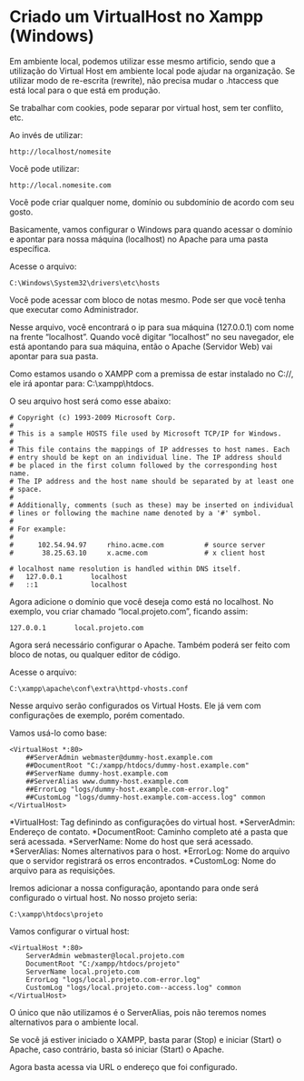 # Criado um VirtualHost no Xampp (Windows)

Em ambiente local, podemos utilizar esse mesmo artificio, sendo que a utilização do Virtual Host em ambiente local pode ajudar na organização. Se utilizar modo de re-escrita (rewrite), não precisa mudar o .htaccess que está local para o que está em produção.

Se trabalhar com cookies, pode separar por virtual host, sem ter conflito, etc.

Ao invés de utilizar:

```
http://localhost/nomesite
```

Você pode utilizar:

```
http://local.nomesite.com
```

Você pode criar qualquer nome, domínio ou subdomínio de acordo com seu gosto.

Basicamente, vamos configurar o Windows para quando acessar o domínio e apontar para nossa máquina (localhost) no Apache para uma pasta específica.

Acesse o arquivo:

```
C:\Windows\System32\drivers\etc\hosts
```

Você pode acessar com bloco de notas mesmo. Pode ser que você tenha que executar como Administrador.

Nesse arquivo, você encontrará o ip para sua máquina (127.0.0.1) com nome na frente “localhost”. Quando você digitar  “localhost” no seu navegador, ele está apontando para sua máquina, então o Apache (Servidor Web) vai apontar para sua pasta.

Como estamos usando o XAMPP com a premissa de estar instalado no C://, ele irá apontar para: C:\xampp\htdocs.

O seu arquivo host será como esse abaixo:

```
# Copyright (c) 1993-2009 Microsoft Corp.
#
# This is a sample HOSTS file used by Microsoft TCP/IP for Windows.
#
# This file contains the mappings of IP addresses to host names. Each
# entry should be kept on an individual line. The IP address should
# be placed in the first column followed by the corresponding host name.
# The IP address and the host name should be separated by at least one
# space.
#
# Additionally, comments (such as these) may be inserted on individual
# lines or following the machine name denoted by a '#' symbol.
#
# For example:
#
#      102.54.94.97     rhino.acme.com          # source server
#       38.25.63.10     x.acme.com              # x client host

# localhost name resolution is handled within DNS itself.
#	127.0.0.1       localhost
#	::1             localhost
```

Agora adicione o domínio que você deseja como está no localhost. No exemplo, vou criar chamado “local.projeto.com”, ficando assim:

```
127.0.0.1       local.projeto.com
```

Agora será necessário configurar o Apache. Também poderá ser feito com bloco de notas, ou qualquer editor de código.

Acesse o arquivo:

```
C:\xampp\apache\conf\extra\httpd-vhosts.conf
```

Nesse arquivo serão configurados os Virtual Hosts. Ele já vem com configurações de exemplo, porém comentado.

Vamos usá-lo como base:

```
<VirtualHost *:80>
    ##ServerAdmin webmaster@dummy-host.example.com
    ##DocumentRoot "C:/xampp/htdocs/dummy-host.example.com"
    ##ServerName dummy-host.example.com
    ##ServerAlias www.dummy-host.example.com
    ##ErrorLog "logs/dummy-host.example.com-error.log"
    ##CustomLog "logs/dummy-host.example.com-access.log" common
</VirtualHost>
```

*VirtualHost: Tag definindo as configurações do virtual host.
*ServerAdmin: Endereço de contato.
*DocumentRoot: Caminho completo até a pasta que será acessada.
*ServerName: Nome do host que será acessado.
*ServerAlias: Nomes alternativos para o host.
*ErrorLog:  Nome do arquivo que o servidor registrará os erros encontrados.
*CustomLog: Nome do arquivo para as requisições.

Iremos adicionar a nossa configuração, apontando para onde será configurado o virtual host. No nosso projeto seria:

```
C:\xampp\htdocs\projeto
```

Vamos configurar o virtual host:

```
<VirtualHost *:80>
    ServerAdmin webmaster@local.projeto.com
    DocumentRoot "C:/xampp/htdocs/projeto"
    ServerName local.projeto.com
    ErrorLog "logs/local.projeto.com-error.log"
    CustomLog "logs/local.projeto.com--access.log" common
</VirtualHost>
```

O único que não utilizamos é o ServerAlias, pois não teremos nomes alternativos para o ambiente local.

Se você já estiver iniciado o XAMPP, basta parar (Stop) e iniciar (Start) o Apache, caso contrário, basta só iniciar (Start) o Apache.

Agora basta acessa via URL o endereço que foi configurado.